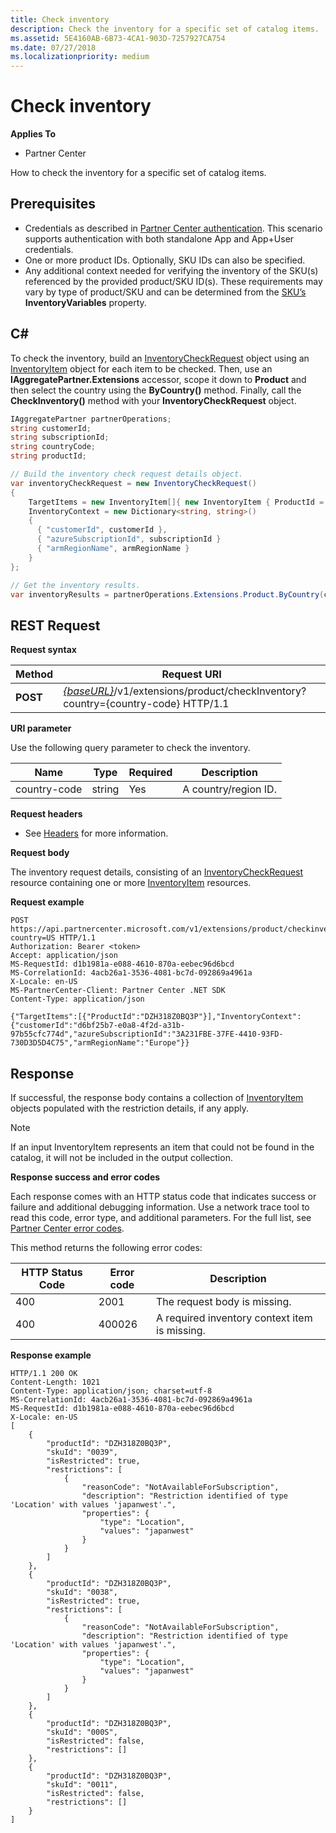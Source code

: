 ```yaml
---
title: Check inventory
description: Check the inventory for a specific set of catalog items.
ms.assetid: 5E4160AB-6B73-4CA1-903D-7257927CA754
ms.date: 07/27/2018
ms.localizationpriority: medium
---
```


# Check inventory


**Applies To**

- Partner Center

How to check the inventory for a specific set of catalog items.

## <span id="Prerequisites"/><span id="prerequisites"/><span id="PREREQUISITES"/>Prerequisites


- Credentials as described in [Partner Center authentication](partner-center-authentication.md). This scenario supports authentication with both standalone App and App+User credentials.
- One or more product IDs. Optionally, SKU IDs can also be specified.
- Any additional context needed for verifying the inventory of the SKU(s) referenced by the provided product/SKU ID(s). These requirements may vary by type of product/SKU and can be determined from the [SKU’s](products.md#sku) **InventoryVariables** property. 

## <span id="C_"/><span id="c_"/>C#


To check the inventory, build an [InventoryCheckRequest](products.md#inventorycheckrequest) object using an [InventoryItem](products.md#inventoryitem) object for each item to be checked. Then, use an **IAggregatePartner.Extensions** accessor, scope it down to **Product** and then select the country using the **ByCountry()** method. Finally, call the **CheckInventory()** method with your **InventoryCheckRequest** object.

``` csharp
IAggregatePartner partnerOperations;
string customerId;
string subscriptionId;
string countryCode;
string productId;

// Build the inventory check request details object.
var inventoryCheckRequest = new InventoryCheckRequest()
{
    TargetItems = new InventoryItem[]{ new InventoryItem { ProductId = productId } },
    InventoryContext = new Dictionary<string, string>()
    {
      { "customerId", customerId },
      { "azureSubscriptionId", subscriptionId }
      { "armRegionName", armRegionName }
    }
};

// Get the inventory results.
var inventoryResults = partnerOperations.Extensions.Product.ByCountry(countryCode).CheckInventory(inventoryCheckRequest);
```

## <span id="REST_Request"/><span id="rest_request"/><span id="REST_REQUEST"/>REST Request


**Request syntax**

| Method   | Request URI                                                                                                                              |
|----------|------------------------------------------------------------------------------------------------------------------------------------------|
| **POST** | [*{baseURL}*](partner-center-rest-urls.md)/v1/extensions/product/checkInventory?country={country-code} HTTP/1.1                        |

 

**URI parameter**

Use the following query parameter to check the inventory.

| Name                   | Type     | Required | Description                                                     |
|------------------------|----------|----------|-----------------------------------------------------------------|
| country-code           | string   | Yes      | A country/region ID.                                            |

 

**Request headers**

- See [Headers](headers.md) for more information.

**Request body**

The inventory request details, consisting of an [InventoryCheckRequest](products.md#inventorycheckrequest) resource containing one or more [InventoryItem](products.md#inventoryitem) resources. 

**Request example**

```http
POST https://api.partnercenter.microsoft.com/v1/extensions/product/checkinventory?country=US HTTP/1.1
Authorization: Bearer <token>
Accept: application/json
MS-RequestId: d1b1981a-e088-4610-870a-eebec96d6bcd
MS-CorrelationId: 4acb26a1-3536-4081-bc7d-092869a4961a
X-Locale: en-US
MS-PartnerCenter-Client: Partner Center .NET SDK
Content-Type: application/json

{"TargetItems":[{"ProductId":"DZH318Z0BQ3P"}],"InventoryContext":{"customerId":"d6bf25b7-e0a8-4f2d-a31b-97b55cfc774d","azureSubscriptionId":"3A231FBE-37FE-4410-93FD-730D3D5D4C75","armRegionName":"Europe"}}
```

## <span id="Response"/><span id="response"/><span id="RESPONSE"/>Response


If successful, the response body contains a collection of [InventoryItem](products.md#inventoryitem) objects populated with the restriction details, if any apply.

>[!NOTE]
>If an input InventoryItem represents an item that could not be found in the catalog, it will not be included in the output collection.


**Response success and error codes**

Each response comes with an HTTP status code that indicates success or failure and additional debugging information. Use a network trace tool to read this code, error type, and additional parameters. For the full list, see [Partner Center error codes](error-codes.md).

This method returns the following error codes:

| HTTP Status Code     | Error code   | Description                                                                                               |
|----------------------|--------------|-----------------------------------------------------------------------------------------------------------|
| 400                  | 2001         | The request body is missing.                                                                              |
| 400                  | 400026       | A required inventory context item is missing.                                                             |


**Response example**

```http
HTTP/1.1 200 OK
Content-Length: 1021
Content-Type: application/json; charset=utf-8
MS-CorrelationId: 4acb26a1-3536-4081-bc7d-092869a4961a
MS-RequestId: d1b1981a-e088-4610-870a-eebec96d6bcd
X-Locale: en-US
[
    {
        "productId": "DZH318Z0BQ3P",
        "skuId": "0039",
        "isRestricted": true,
        "restrictions": [
            {
                "reasonCode": "NotAvailableForSubscription",
                "description": "Restriction identified of type 'Location' with values 'japanwest'.",
                "properties": {
                    "type": "Location",
                    "values": "japanwest"
                }
            }
        ]
    },
    {
        "productId": "DZH318Z0BQ3P",
        "skuId": "0038",
        "isRestricted": true,
        "restrictions": [
            {
                "reasonCode": "NotAvailableForSubscription",
                "description": "Restriction identified of type 'Location' with values 'japanwest'.",
                "properties": {
                    "type": "Location",
                    "values": "japanwest"
                }
            }
        ]
    },
    {
        "productId": "DZH318Z0BQ3P",
        "skuId": "000S",
        "isRestricted": false,
        "restrictions": []
    },
    {
        "productId": "DZH318Z0BQ3P",
        "skuId": "0011",
        "isRestricted": false,
        "restrictions": []
    }
]
```

 

 




